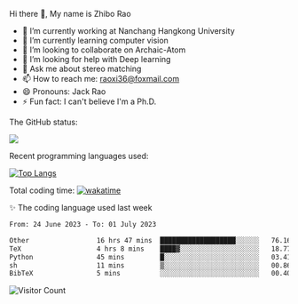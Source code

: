 Hi there 👋, My name is Zhibo Rao
- 🔭 I’m currently working at Nanchang Hangkong University
- 🌱 I’m currently learning computer vision
- 👯 I’m looking to collaborate on Archaic-Atom
- 🤔 I’m looking for help with Deep learning
- 💬 Ask me about stereo matching
- 📫 How to reach me: raoxi36@foxmail.com
- 😄 Pronouns: Jack Rao
- ⚡ Fun fact: I can't believe I'm a Ph.D.

The GitHub status:

![](https://github-readme-stats.vercel.app/api?username=ZhiboRao)

Recent programming languages used:

[![Top Langs](https://github-readme-stats.vercel.app/api/top-langs/?username=ZhiboRao&layout=compact)](https://github.com/anuraghazra/github-readme-stats)

Total coding time: [![wakatime](https://wakatime.com/badge/user/51ec5ec7-4742-4243-9eea-732ade32c0b7.svg)](https://wakatime.com/@51ec5ec7-4742-4243-9eea-732ade32c0b7)

✨ The coding language used last week 
<!--START_SECTION:waka-->

```txt
From: 24 June 2023 - To: 01 July 2023

Other                 16 hrs 47 mins  ███████████████████░░░░░░   76.16 %
TeX                   4 hrs 8 mins    ████▓░░░░░░░░░░░░░░░░░░░░   18.77 %
Python                45 mins         █░░░░░░░░░░░░░░░░░░░░░░░░   03.41 %
sh                    11 mins         ▒░░░░░░░░░░░░░░░░░░░░░░░░   00.86 %
BibTeX                5 mins          ░░░░░░░░░░░░░░░░░░░░░░░░░   00.40 %
```

<!--END_SECTION:waka-->

![Visitor Count](https://profile-counter.glitch.me/Raohaocheng/count.svg)

